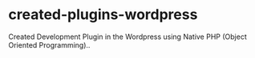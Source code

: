 # created-plugins-wordpress
Created Development Plugin in the Wordpress using Native PHP (Object Oriented Programming)..
